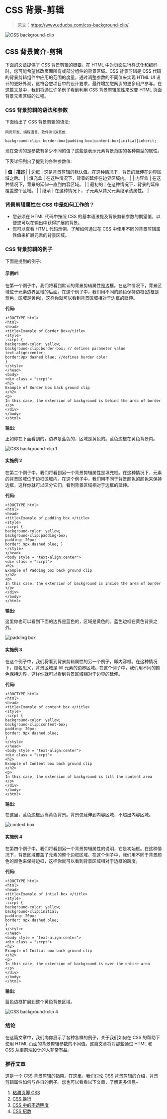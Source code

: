 # CSS 背景-剪辑

> 原文：<https://www.educba.com/css-background-clip/>

![CSS background-clip](img/6421421fe2dc2d7392a0f77602acca52.png)



## CSS 背景简介-剪辑

下面的文章提供了 CSS 背景剪辑的概要。在 HTML 中对页面进行样式化和编码时，您可能希望修改页面所有或部分组件的背景区域。CSS 背景剪辑是 CSS 代码的背景剪辑组件中应用的范围的度量，通过调整参数的不同值来实现 HTML UI 设计的更好外观，这符合您项目中的设计要求，最终增加您网页的更多用户参与。在这篇文章中，我们将通过许多例子看到利用 CSS 背景剪辑属性来改变 HTML 页面背景元素区域的过程。

### CSS 背景剪辑的语法和参数

下面给出了 CSS 背景剪辑的语法:

<small>网页开发、编程语言、软件测试&其他</small>

```
background-clip: border-box|padding-box|content-box|initial|inherit;
```

现在查询的是参数有多少不同的值？这些是表示元素背景范围的各种类型的属性。

下表详细列出了提到的各种参数值:

| **值** | **描述** |
| 边框 | 这是背景剪辑的默认值。在这种情况下，背景的延伸在边界区域之后。 |
| 填充盒 | 在这种情况下，背景的延伸在边界区域内。 |
| 内容盒 | 在这种情况下，背景的延伸一直到内容区域。 |
| 最初的 | 在这种情况下，背景的延伸覆盖整个区域。 |
| 继承 | 在这种情况下，子元素从其父元素继承该属性。 |

### 背景剪辑属性在 CSS 中是如何工作的？

*   您必须在 HTML 代码中按照 CSS 的基本语法提及背景剪辑参数的期望值，以便您可以在输出中获得扩展的背景。
*   您可以查看 HTML 代码示例，了解如何通过在 CSS 中使用不同的背景剪辑属性值来扩展元素的背景区域。

### CSS 背景剪辑的例子

下面是提到的例子:

#### 示例#1

在第一个例子中，我们将看到默认的背景剪辑属性是边框。在这种情况下，背景区域位于元素边界区域的后面。在这个例子中，我们用不同的颜色保持边框(边框是蓝色，区域是黄色)，这样你就可以看到背景区域相对于边框的延伸。

**代码:**

```
<!DOCTYPE html>
<html>
<head>
<title>Example of Border Box</title>
<style>
.scrpt {
background-color: yellow;
background-clip:border-box; // defines parameter value
text-align:center;
border:9px dashed blue; //defines border color
}
</style>
</head>
<body>
<div class = "scrpt">
<h2>
Example of Border box back ground clip
</h2>
<p>
In this case, the extension of background is behind the area of border
</p>
</div>
</body>
</html>
```

**输出:**

正如你在下面看到的，边界是蓝色的，区域是黄色的。蓝色边框在黄色背景内。

![CSS background-clip 1](img/5e0de3ca1455aa2671e4187f3c22224a.png)



#### 实施例 2

在第二个例子中，我们将看到另一个背景剪辑属性是填充框。在这种情况下，元素的背景区域位于边框区域内。在这个例子中，我们用不同于背景颜色的颜色来保持边框，这样你就可以区分它们，看到背景区域相对于边框的延伸。

**代码:**

```
<!DOCTYPE html>
<html>
<head>
<title>Example of padding box </title>
<style>
.scrpt {
background-color: yellow;
background-clip:padding-box;
padding: 20px;
border: 9px dashed blue; }
</style>
</head>
<body style = "text-align:center">
<div class = "scrpt">
<h2>
Example of Padding box back ground clip
</h2>
<p>
In this case, the extension of background is inside the area of border
</p>
</div>
</body>
</html>
```

**输出:**

这里你也可以看到下面的边界是蓝色的，区域是黄色的。蓝色边框在黄色背景之外。

![padding box](img/1fb220d4b8345c8330079bb7d5c9114b.png)



#### 实施例 3

在这个例子中，我们将看到背景剪辑属性的另一个例子，即内容框。在这种情况下，顾名思义，背景区域是 till 元素的边界区域。在这个例子中，我们用不同的颜色保持边界，这样你就可以看到背景区域相对于边界的延伸。

**代码:**

```
<!DOCTYPE html>
<html>
<head>
<title>Example of content box </title>
<style>
.scrpt {
background-color: yellow;
background-clip:content-box;
padding: 20px;
border: 9px dashed blue;
}
</style>
</head>
<body style = "text-align:center">
<div class = "scrpt">
<h2>
Example of Content box back ground clip
</h2>
<p>
In this case, the extension of background is till the content area
</p>
</div>
</body>
</html>
```

**输出:**

在这里，蓝色边框远离黄色背景。背景仅延伸到内容区域，不超出内容区域。

![context box](img/9e45d95724107bbb4a45f917e14f59ac.png)



#### 实施例 4

在第四个例子中，我们将看到另一个背景剪辑属性的说明，它是初始框。在这种情况下，背景区域覆盖了元素的整个边框区域。在这个例子中，我们用不同于背景颜色的颜色来保持边框，这样你就可以看到背景区域相对于边框的跨度。

**代码:**

```
<!DOCTYPE html>
<html>
<head>
<title>Example of intial box </title>
<style>
.scrpt {
background-color: yellow;
background-clip:initial;
padding: 20px;
border: 9px dashed blue;
}
</style>
</head>
<body style = "text-align:center">
<div class = "scrpt">
<h2>
Example of Initial box back ground clip
</h2>
<p>
In this case, the extension of background is over the entire area
</p>
</div>
</body>
</html>
```

**输出:**

蓝色边框扩展到整个黄色背景区域。

![CSS background-clip 4](img/f0bb2636ac6340b2579a8aff5cbe6157.png)



### 结论

在这篇文章中，我们向你展示了各种各样的例子，关于我们如何在 CSS 的帮助下使用 HTML 页面的背景剪辑参数的不同值。这篇文章将对那些通过 HTML 和 CSS 从事前端设计的人非常有益。

### 推荐文章

这是一个 CSS 背景剪辑的指南。在这里，我们讨论 CSS 背景剪辑的介绍，背景剪辑属性如何与各自的例子。您也可以看看以下文章，了解更多信息–

1.  [粘滞页脚 CSS](https://www.educba.com/sticky-footer-css/)
2.  [CSS 换行](https://www.educba.com/css-line-break/)
3.  [CSS 中的不透明度](https://www.educba.com/opacity-in-css/)
4.  [CSS 招数](https://www.educba.com/css-tricks/)





